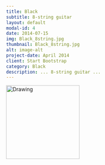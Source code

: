 ```yaml
---
title: Black
subtitle: 8-string guitar
layout: default
modal-id: 4
date: 2014-07-15
img: Black_8string.jpg
thumbnail: Black_8string.jpg
alt: image-alt
project-date: April 2014
client: Start Bootstrap
category: Black
description: ... 8-string guitar ...
---
```


<!-- html sytax to include image and adjust size ... -->
<img src="img/portfolio/Black_8string.jpg" alt="Drawing" style="width: 200px;"/>

